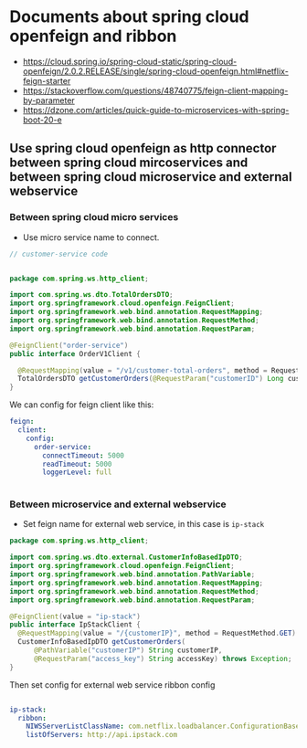 # Documents about spring cloud openfeign and ribbon

- https://cloud.spring.io/spring-cloud-static/spring-cloud-openfeign/2.0.2.RELEASE/single/spring-cloud-openfeign.html#netflix-feign-starter
- https://stackoverflow.com/questions/48740775/feign-client-mapping-by-parameter
- https://dzone.com/articles/quick-guide-to-microservices-with-spring-boot-20-e


## Use spring cloud openfeign as http connector between spring cloud mircoservices and between spring cloud microservice and external webservice


### Between spring cloud micro services 

- Use micro service name to connect.

```java
// customer-service code


package com.spring.ws.http_client;

import com.spring.ws.dto.TotalOrdersDTO;
import org.springframework.cloud.openfeign.FeignClient;
import org.springframework.web.bind.annotation.RequestMapping;
import org.springframework.web.bind.annotation.RequestMethod;
import org.springframework.web.bind.annotation.RequestParam;

@FeignClient("order-service")
public interface OrderV1Client {

  @RequestMapping(value = "/v1/customer-total-orders", method = RequestMethod.GET)
  TotalOrdersDTO getCustomerOrders(@RequestParam("customerID") Long customerID) throws Exception;
}

```

We can config for feign client like this:

```yaml
feign:
  client:
    config:
      order-service:
        connectTimeout: 5000
        readTimeout: 5000
        loggerLevel: full
              
```

### Between microservice and external webservice 

- Set feign name for external web service, in this case is `ip-stack`

```java
package com.spring.ws.http_client;

import com.spring.ws.dto.external.CustomerInfoBasedIpDTO;
import org.springframework.cloud.openfeign.FeignClient;
import org.springframework.web.bind.annotation.PathVariable;
import org.springframework.web.bind.annotation.RequestMapping;
import org.springframework.web.bind.annotation.RequestMethod;
import org.springframework.web.bind.annotation.RequestParam;

@FeignClient(value = "ip-stack")
public interface IpStackClient {
  @RequestMapping(value = "/{customerIP}", method = RequestMethod.GET)
  CustomerInfoBasedIpDTO getCustomerOrders(
      @PathVariable("customerIP") String customerIP,
      @RequestParam("access_key") String accessKey) throws Exception;
}

```

Then set config for external web service ribbon config

```yaml

ip-stack:
  ribbon:
    NIWSServerListClassName: com.netflix.loadbalancer.ConfigurationBasedServerList
    listOfServers: http://api.ipstack.com
```



